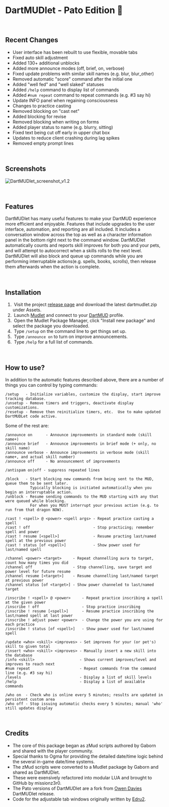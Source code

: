 # DartMUDlet  -  Pato Edition &#129414;

&nbsp;
## Recent Changes
- User interface has been rebuilt to use flexible, movable tabs
- Fixed auto skill adjustment
- Added 130+ additional unblocks
- Added more announce modes (off, brief, on, verbose)
- Fixed update problems with similar skill names (e.g. blur, blur_other)
- Removed automatic "score" command after the initial one
- Added "well fed" and "well slaked" statuses
- Added `/help` command to display list of commands
- Added `#num repeat` command to repeat commands (e.g. #3 say hi)
- Update INFO panel when regaining consciousness
- Changes to practice casting
- Removed blocking on "cast net"
- Added blocking for revise
- Removed blocking when writing on forms
- Added player status to name (e.g. blurry, sitting)
- Fixed text being cut off early in upper chat box
- Updates to reduce client crashing during lag spikes
- Removed empty prompt lines

&nbsp;
## Screenshots
![DartMUDlet_screenshot_v1.2](https://github.com/user-attachments/assets/80b1c2f1-cd70-40f7-866a-aae7df62825b)

&nbsp;
## Features
DartMUDlet has many useful features to make your DartMUD experience more efficient and enjoyable. Features that include upgrades to the user interface, automation, and reporting are all included. It includes a conversation window across the top as well as a character information panel in the bottom right next to the command window. DartMUDlet automatically counts and reports skill improves for both you and your pets, and will attempt to autocorrect when a skills rolls to the next level. DartMUDlet will also block and queue up commands while you are performing interruptable actions(e.g. spells, books, scrolls), then release them afterwards when the action is complete.

&nbsp;
## Installation
1. &nbsp;Visit the project [release page](https://github.com/Pato-elf/dartmudlet/releases) and download the latest dartmudlet.zip under Assets.
2. &nbsp;Launch [Mudlet](https://www.mudlet.org/) and connect to your [DartMUD](http://dartmud.com) profile.
3. &nbsp;Open the Mudlet Package Manager, click "Install new package" and select the package you downloaded.
4. &nbsp;Type `/setup` on the command line to get things set up.
5. &nbsp;Type `/announce on` to turn on improve announcements.
6. &nbsp;Type `/help` for a full list of commands.

&nbsp;
## How to use?
In addition to the automatic features described above, there are a number of things you can control by typing commands:

```
/setup   - Initialize variables, customize the display, start improve tracking database.
/unsetup - Remove timers and triggers, deactivate display customizations.
/resetup - Remove then reinitialize timers, etc.  Use to make updated DartMUDLet code active.
```
Some of the rest are:
```
/announce on      - Announce improvements in standard mode (skill name+)
/announce brief   - Announce improvements in brief mode (+ only, no skill name)
/announce verbose - Announce improvements in verbose mode (skill name+, and actual skill number)
/announce off     - No announcement of improvements
```
```
/antispam on|off - suppress repeated lines
```
```
/block   - Start blocking new commands from being sent to the MUD, queue them to be sent later.
           Typically blocking is initiated automatically when you begin an interruptable action.
/unblock - Resume sending commands to the MUD starting with any that were queued while blocking.
           For when you MUST interrupt your previous action (e.g. to run from that dragon NOW).
```
```
/cast ! <spell> @ <power> <spell args> - Repeat practice casting a spell
/cast ! off                            - Stop practicing; remember spell and power
/cast ! resume [<spell>]               - Resume practing last/named spell at the previous power
/cast ! status [of <spell>]            - Show power used for last/named spell
```
```
/channel <power> <target>     - Repeat channelling aura to target, count how many times you did 
/channel off                  - Stop channelling, save target and power level for future resume
/channel resume [<target>]    - Resume channelling last/named target at previous power
/channel status [of <target>] - Show power channeled to last/named target
```
```
/inscribe ! <spell> @ <power>     - Repeat practice inscribing a spell at the given power 
/inscribe ! off                   - Stop practice inscribing 
/inscribe ! resume [<spell>]      - Resume practice inscribing the last/named spell at last power 
/inscribe ! adjust power <power>  - Change the power you are using for each practice
/inscribe ! status [of <spell>]   - Show power used for last/named spell
```
```
/update <who> <skill> <improves> - Set improves for your (or pet's) skill to given total
/insert <who> <skill> <improves> - Manually insert a new skill into the database
/info <skill>                    - Shows current improves/level and improves to reach next
#num repeat                      - Repeat commands from the command line (e.g. #3 say hi)
/levels                          - Display a list of skill levels
/help                            - Display a list of available commands
```
```
/who on  - Check who is online every 5 minutes; results are updated in persistent custom area
/who off - Stop issuing automatic checks every 5 minutes; manual 'who' still updates display
```

&nbsp;
## Credits
- The core of this package began as zMud scripts authored by Gaborn and shared with the player community.
- Special thanks to Ogma for providing the detailed date/time logic behind the several in-game date/time systems.
- The zMud scripts were converted to a Mudlet package by Gaborn and shared as DartMUDlet.
- These were exensively refactored into modular LUA and brought to GitHub by missionz3r0.
- The Pato versions of DartMUDlet are a fork from [Owen Davies](https://github.com/daviesow) DartMUDlet release.
- Code for the adjustable tab windows originally written by [Edru2](https://github.com/Edru2).
